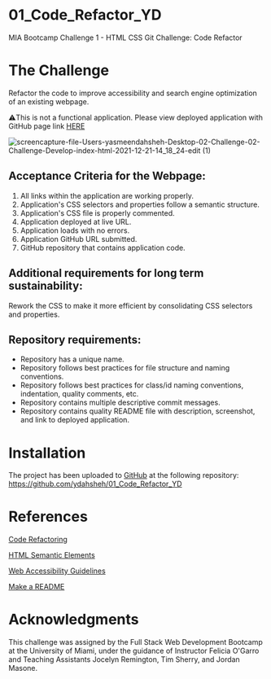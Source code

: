 # 01_Code_Refactor_YD
MIA Bootcamp Challenge 1 - HTML CSS Git Challenge: Code Refactor
# The Challenge 
Refactor the code to improve accessibility and search engine optimization of an existing webpage.

⚠️This is not a functional application. Please view deployed application with GitHub page link [HERE](https://github.com/ydahsheh/01_Code_Refactor_YD/blob/main/assets/images/Screen%20Shot%202021-12-21%20at%202.17.57%20PM.png)

![screencapture-file-Users-yasmeendahsheh-Desktop-02-Challenge-02-Challenge-Develop-index-html-2021-12-21-14_18_24-edit (1)](https://user-images.githubusercontent.com/93455758/147031990-6af087ea-2ca8-41c8-9b04-5185ae5d06fd.jpg)

## Acceptance Criteria for the Webpage:
1. All links within the application are working properly.
2. Application's CSS selectors and properties follow a semantic structure.
3. Application's CSS file is properly commented.
4. Application deployed at live URL.
5. Application loads with no errors.
6. Application GitHub URL submitted.
7. GitHub repository that contains application code.

## Additional requirements for long term sustainability: 
Rework the CSS to make it more efficient by consolidating CSS selectors and properties.

## Repository requirements:
- Repository has a unique name.
- Repository follows best practices for file structure and naming conventions.
- Repository follows best practices for class/id naming conventions, indentation, quality comments, etc.
- Repository contains multiple descriptive commit messages.
- Repository contains quality README file with description, screenshot, and link to deployed application.

# Installation
The project has been uploaded to [GitHub](https://github.com/) at the following repository:
https://github.com/ydahsheh/01_Code_Refactor_YD

# References 
[Code Refactoring](https://en.wikipedia.org/wiki/Code_refactoring)

[HTML Semantic Elements](https://www.w3schools.com/html/html5_semantic_elements.asp)

[Web Accessibility Guidelines](https://www.w3.org/TR/WCAG20/)

[Make a README](https://www.makeareadme.com/#template)

# Acknowledgments 
This challenge was assigned by the Full Stack Web Development Bootcamp at the University of Miami, under the guidance of Instructor Felicia O'Garro and Teaching Assistants Jocelyn Remington, Tim Sherry, and Jordan Masone.






